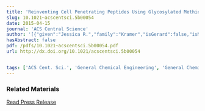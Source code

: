 ```yaml
---
title: 'Reinventing Cell Penetrating Peptides Using Glycosylated Methionine Sulfonium Ion Sequences'
slug: 10.1021~acscentsci.5b00054
date: 2015-04-15
journal: 'ACS Central Science'
author: '[{"given":"Jessica R.","family":"Kramer","isGerard":false,"isMember":false,"isFirst":false,"isCorresponding":false},{"given":"Nathan W.","family":"Schmidt","isGerard":false,"isMember":true,"isFirst":false,"isCorresponding":false},{"given":"Kristine M.","family":"Mayle","isGerard":false,"isMember":false,"isFirst":false,"isCorresponding":false},{"given":"Daniel T.","family":"Kamei","isGerard":false,"isMember":false,"isFirst":false,"isCorresponding":false},{"given":"Gerard C. L.","family":"Wong","isGerard":true,"isMember":true,"isFirst":false,"isCorresponding":false},{"given":"Timothy J.","family":"Deming","isGerard":false,"isMember":false,"isFirst":false,"isCorresponding":false}]'
hasAbstract: false
pdf: /pdfs/10.1021~acscentsci.5b00054.pdf
url: http://dx.doi.org/10.1021/acscentsci.5b00054


tags: ['ACS Cent. Sci.', 'General Chemical Engineering', 'General Chemistry']
---
```

<!--truncate-->


### Related Materials

[Read Press Release](https://www.sciencedaily.com/releases/2015/04/150415092803.htm)